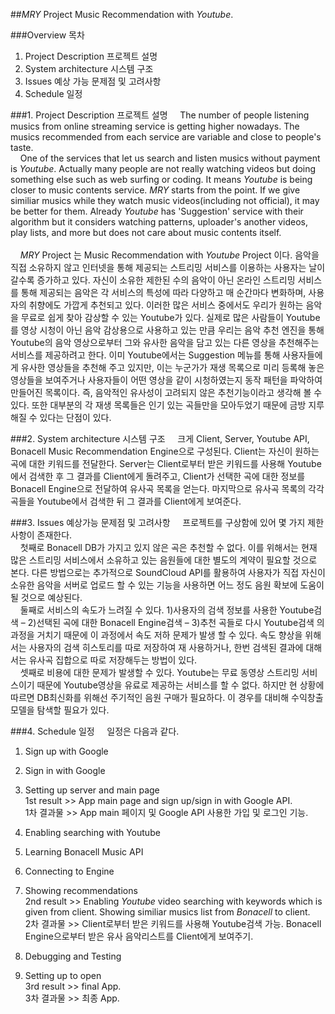 ##<i>MRY</i> Project
Music Recommendation with <i>Youtube</i>.

###Overview 목차 

1. Project Description 프로젝트 설명
2. System architecture 시스템 구조
3. Issues 예상 가능 문제점 및 고려사항
4. Schedule 일정


###1. Project Description 프로젝트 설명
&nbsp;&nbsp;&nbsp;&nbsp;The number of people listening musics from online streaming service is getting higher nowadays.
The musics recommended from each service are variable and close to people's taste. <br>
&nbsp;&nbsp;&nbsp;&nbsp;One of the services that let us search and listen musics without payment is <i>Youtube</i>.
Actually many people are not really watching videos but doing something else such as web surfing or coding.
It means <i>Youtube</i> is being closer to music contents service.
<i>MRY</i> starts from the point. If we give similiar musics while they watch music videos(including not official),
it may be better for them. 
Already <i>Youtube</i> has 'Suggestion' service with their algorithm but it considers watching patterns, 
uploader's another videos, play lists, and more but does not care about music contents itself.<br><br>
&nbsp;&nbsp;&nbsp;&nbsp;<i>MRY</i> Project 는 Music Recommendation with <i>Youtube</i> Project 이다.
음악을 직접 소유하지 않고 인터넷을 통해 제공되는 스트리밍 서비스를 이용하는 사용자는 날이 갈수록 증가하고 있다. 
자신이 소유한 제한된 수의 음악이 아닌 온라인 스트리밍 서비스를 통해 제공되는 음악은 각 서비스의 특성에 따라 다양하고 매 순간마다 변화하며, 사용자의 취향에도 가깝게 추천되고 있다. 
이러한 많은 서비스 중에서도 우리가 원하는 음악을 무료로 쉽게 찾아 감상할 수 있는 Youtube가 있다. 실제로 많은 사람들이 Youtube를 영상 시청이 아닌 음악 감상용으로 사용하고 있는 만큼 우리는 음악 추천 엔진을 통해 Youtube의 음악 영상으로부터 그와 유사한 음악을 담고 있는 다른 영상을 추천해주는 서비스를 제공하려고 한다.
이미 Youtube에서는 Suggestion 메뉴를 통해 사용자들에게 유사한 영상들을 추천해 주고 있지만, 이는 누군가가 재생 목록으로 미리 등록해 놓은 영상들을 보여주거나 사용자들이 어떤 영상을 같이 시청하였는지 동작 패턴을 파악하여 만들어진 목록이다. 즉, 음악적인 유사성이 고려되지 않은 추천기능이라고 생각해 볼 수 있다. 또한 대부분의 각 재생 목록들은 인기 있는 곡들만을 모아두었기 때문에 금방 지루해질 수 있다는 단점이 있다.

###2. System architecture 시스템 구조
&nbsp;&nbsp;&nbsp;&nbsp;크게 Client, Server, Youtube API, Bonacell Music Recommendation Engine으로 구성된다.
Client는 자신이 원하는 곡에 대한 키워드를 전달한다.
Server는 Client로부터 받은 키워드를 사용해 Youtube에서 검색한 후 그 결과를 Client에게 돌려주고, Client가 선택한 곡에 대한 정보를 Bonacell Engine으로 전달하여 유사곡 목록을 얻는다. 마지막으로 유사곡 목록의 각각 곡들을 Youtube에서 검색한 뒤 그 결과를 Client에게 보여준다.

###3. Issues 예상가능 문제점 및 고려사항
&nbsp;&nbsp;&nbsp;&nbsp;프로젝트를 구상함에 있어 몇 가지 제한사항이 존재한다. <br>
&nbsp;&nbsp;&nbsp;&nbsp;첫째로 Bonacell DB가 가지고 있지 않은 곡은 추천할 수 없다. 이를 위해서는 현재 많은 스트리밍 서비스에서 소유하고 있는 음원들에 대한 별도의 계약이 필요할 것으로 본다. 다른 방법으로는 추가적으로 SoundCloud API를 활용하여 사용자가 직접 자신이 소유한 음악을 서버로 업로드 할 수 있는 기능을 사용하면 어느 정도 음원 확보에 도움이 될 것으로 예상된다.<br>
&nbsp;&nbsp;&nbsp;&nbsp;둘째로 서비스의 속도가 느려질 수 있다. 1)사용자의 검색 정보를 사용한 Youtube검색 – 2)선택된 곡에 대한 Bonacell Engine검색 – 3)추천 곡들로 다시 Youtube검색 의 과정을 거치기 때문에 이 과정에서 속도 저하 문제가 발생 할 수 있다. 속도 향상을 위해서는 사용자의 검색 히스토리를 따로 저장하여 재 사용하거나, 한번 검색된 결과에 대해서는 유사곡 집합으로 따로 저장해두는 방법이 있다.<br>
&nbsp;&nbsp;&nbsp;&nbsp;셋째로 비용에 대한 문제가 발생할 수 있다. Youtube는 무료 동영상 스트리밍 서비스이기 때문에 Youtube영상을 유료로 제공하는 서비스를 할 수 없다. 하지만 현 상황에 따르면 DB최신화를 위해선 주기적인 음원 구매가 필요하다. 이 경우를 대비해 수익창출모델을 탐색할 필요가 있다.

###4. Schedule 일정
&nbsp;&nbsp;&nbsp;&nbsp;일정은 다음과 같다.

1. Sign up with Google<br>
2. Sign in with Google<br>
3. Setting up server and main page<br>
1st result >> App main page and sign up/sign in with Google API.<br>
1차 결과물 >> App main 페이지 및 Google API 사용한 가입 및 로그인 기능. <br>

4. Enabling searching with Youtube<br>
5. Learning Bonacell Music API<br>
6. Connecting to Engine<br>
7. Showing recommendations<br>
2nd result >> Enabling <i>Youtube</i> video searching with keywords which is given from client. Showing similiar musics list from <i>Bonacell</i> to client.<br>
2차 결과물 >> Client로부터 받은 키워드를 사용해 Youtube검색 가능. Bonacell Engine으로부터 받은 유사 음악리스트를 Client에게 보여주기.<br>

8. Debugging and Testing<br>
9. Setting up to open<br>
3rd result >> final App.<br>
3차 결과물 >> 최종 App.<br>
